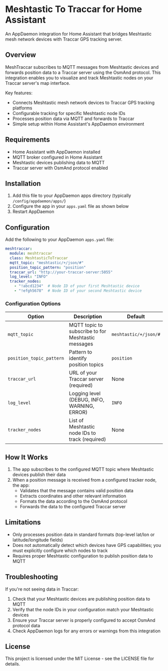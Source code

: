 # Meshtastic To Traccar for Home Assistant

An AppDaemon integration for Home Assistant that bridges Meshtastic mesh network devices with Traccar GPS tracking server.

## Overview

MeshTraccar subscribes to MQTT messages from Meshtastic devices and forwards position data to a Traccar server using the OsmAnd protocol. This integration enables you to visualize and track Meshtastic nodes on your Traccar server's map interface.

Key features:
- Connects Meshtastic mesh network devices to Traccar GPS tracking platforms
- Configurable tracking for specific Meshtastic node IDs
- Processes position data via MQTT and forwards to Traccar
- Simple setup within Home Assistant's AppDaemon environment

## Requirements

- Home Assistant with AppDaemon installed
- MQTT broker configured in Home Assistant
- Meshtastic devices publishing data to MQTT
- Traccar server with OsmAnd protocol enabled

## Installation

1. Add this file to your AppDaemon apps directory (typically `/config/appdaemon/apps/`)
2. Configure the app in your `apps.yaml` file as shown below
3. Restart AppDaemon

## Configuration

Add the following to your AppDaemon `apps.yaml` file:

```yaml
meshtraccar:
  module: meshtraccar
  class: MeshtasticToTraccar
  mqtt_topic: "meshtastic/+/json/#"
  position_topic_pattern: "position"
  traccar_url: "http://your-traccar-server:5055"
  log_level: "INFO"
  tracker_nodes:
    - "!abcd1234"  # Node ID of your first Meshtastic device
    - "!efgh5678"  # Node ID of your second Meshtastic device
```

### Configuration Options

| Option | Description | Default |
| ------ | ----------- | ------- |
| `mqtt_topic` | MQTT topic to subscribe to for Meshtastic messages | `meshtastic/+/json/#` |
| `position_topic_pattern` | Pattern to identify position topics | `position` |
| `traccar_url` | URL of your Traccar server (required) | None |
| `log_level` | Logging level (DEBUG, INFO, WARNING, ERROR) | `INFO` |
| `tracker_nodes` | List of Meshtastic node IDs to track (required) | None |

## How It Works

1. The app subscribes to the configured MQTT topic where Meshtastic devices publish their data
2. When a position message is received from a configured tracker node, the app:
   - Validates that the message contains valid position data
   - Extracts coordinates and other relevant information
   - Formats the data according to the OsmAnd protocol
   - Forwards the data to the configured Traccar server

## Limitations

- Only processes position data in standard formats (top-level lat/lon or latitude/longitude fields)
- Does not automatically detect which devices have GPS capabilities; you must explicitly configure which nodes to track
- Requires proper Meshtastic configuration to publish position data to MQTT

## Troubleshooting

If you're not seeing data in Traccar:

1. Check that your Meshtastic devices are publishing position data to MQTT
2. Verify that the node IDs in your configuration match your Meshtastic devices
3. Ensure your Traccar server is properly configured to accept OsmAnd protocol data
4. Check AppDaemon logs for any errors or warnings from this integration

## License

This project is licensed under the MIT License - see the LICENSE file for details.
